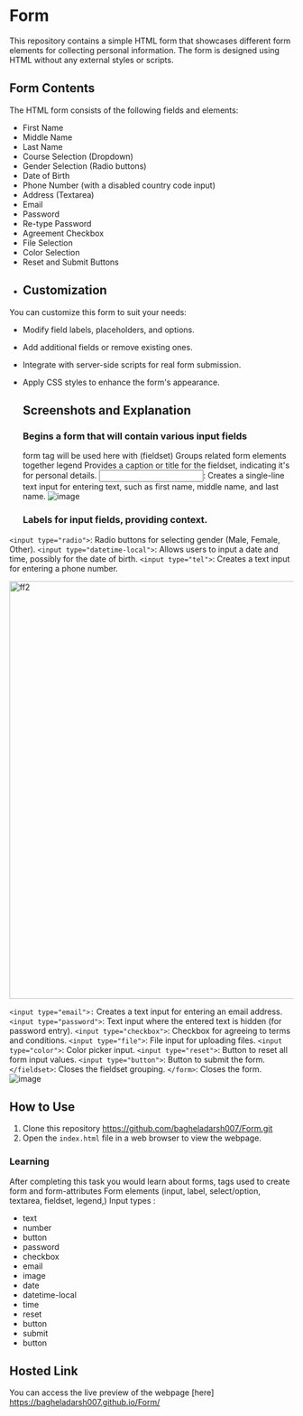 # Form
This repository contains a simple HTML form that showcases different form elements for collecting personal information. The form is designed using HTML without any external styles or scripts.
## Form Contents

The HTML form consists of the following fields and elements:

- First Name
- Middle Name
- Last Name
- Course Selection (Dropdown)
- Gender Selection (Radio buttons)
- Date of Birth
- Phone Number (with a disabled country code input)
- Address (Textarea)
- Email
- Password
- Re-type Password
- Agreement Checkbox
- File Selection
- Color Selection
- Reset and Submit Buttons
- 
  ## Customization

You can customize this form to suit your needs:

- Modify field labels, placeholders, and options.
- Add additional fields or remove existing ones.
- Integrate with server-side scripts for real form submission.
- Apply CSS styles to enhance the form's appearance.
  ## Screenshots and Explanation
  ### Begins a form that will contain various input fields
  form tag will be used here  with (fieldset) Groups related form elements together legend Provides a caption or title for the fieldset, indicating it's for personal details.
 <input type="text">: Creates a single-line text input for entering text, such as first name, middle name, and last name.
  ![image](https://github.com/rajakhan017/Personal-Details-Form/assets/135150598/dda44a59-279f-4c22-b8db-dc11b8b3a3a1)

   ### Labels for input fields, providing context.
 `<input type="radio">`: Radio buttons for selecting gender (Male, Female, Other).
`<input type="datetime-local">`: Allows users to input a date and time, possibly for the date of birth.
`<input type="tel">`: Creates a text input for entering a phone number.

<img width="740" alt="ff2" src="https://github.com/bagheladarsh007/Form/assets/142333682/6d38755d-c6e6-4c1c-9947-dff6ab524b7a">

`<input type="email">:` Creates a text input for entering an email address.
`<input type="password">`: Text input where the entered text is hidden (for password entry).
`<input type="checkbox">`: Checkbox for agreeing to terms and conditions.
`<input type="file">`: File input for uploading files.
`<input type="color">`: Color picker input.
`<input type="reset">`: Button to reset all form input values.
`<input type="button">`: Button to submit the form.
`</fieldset>`: Closes the fieldset grouping.
`</form>`: Closes the form.
![image](https://github.com/rajakhan017/Personal-Details-Form/assets/135150598/7c38dd54-88bd-4825-939f-76e9deb2cda3)

 ## How to Use

1. Clone this repository https://github.com/bagheladarsh007/Form.git
2. Open the `index.html` file in a web browser to view the webpage.

### Learning
 After completing this task you would learn about forms, tags used to create form and form-attributes
Form elements (input, label, select/option, textarea, fieldset, legend,)
 Input types :
- text 
- number
- button 
- password 
- checkbox
- email
- image 
- date 
- datetime-local 
- time 
- reset
- button
- submit
- button
## Hosted Link

You can access the live preview of the webpage [here] https://bagheladarsh007.github.io/Form/
